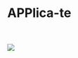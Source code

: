 <p align="center">
  <h1>APPlica-te</h1>
  <br><br>
  <img src="http://s.4cdn.org/image/title/105.gif">
</p>
